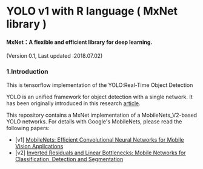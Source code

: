 # YOLO v1 with R language ( MxNet library )
#### MxNet：A flexible and efficient library for deep learning.

(Version 0.1, Last updated :2018.07.02)

### 1.Introduction

This is tensorflow implementation of the YOLO:Real-Time Object Detection

YOLO is an unified framework for object detection with a single network. 
It has been originally introduced in this research [article](https://pjreddie.com/media/files/papers/yolo.pdf).

This repository contains a MxNet implementation of a MobileNets_V2-based YOLO networks.
For details with Google's MobileNets, please read the following papers:
- [v1] [MobileNets: Efficient Convolutional Neural Networks for Mobile Vision Applications](https://arxiv.org/abs/1704.04861)
- [v2] [Inverted Residuals and Linear Bottlenecks: Mobile Networks for Classification, Detection and Segmentation](https://arxiv.org/abs/1801.04381)






